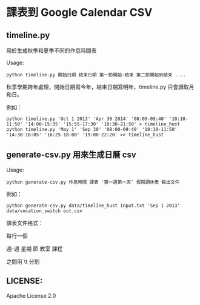 # 課表到 Google Calendar CSV

## timeline.py

用於生成秋季和夏季不同的作息時間表

Usage:

`python timeline.py 開始日期 結束日期 第一節開始-結束 第二節開始到結束 ....`

秋季學期跨年處理，開始日期寫今年，結束日期寫明年，timeline.py 只會讀取月和日。

例如：

    python timeline.py 'Oct 1 2013' 'Apr 30 2014' '08:00-09:40' '10:10-11:50' '14:00-15:35' '15:55-17:30' '18:30-21:50' > timeline_hust
    python timeline.py 'May 1' 'Sep 30' '08:00-09:40' '10:10-11:50' '14:30-16:05' '16:25-18:00' '19:00-22:20' >> timeline_hust

## generate-csv.py 用來生成日曆 csv

Usage:

`python generate-csv.py 作息時間 課表 '第一週第一天' 假期調休表 輸出文件`

例如：

`python generate-csv.py data/timeline_hust input.txt 'Sep 1 2013' data/vocation_switch out.csv`

課表文件格式：

每行一個

週-週 星期 節 教室 課程

之間用 \t 分割


## LICENSE:

Apache License 2.0
